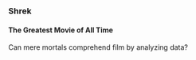 ### Shrek

#### The Greatest Movie of All Time

Can mere mortals comprehend film by analyzing data? 
